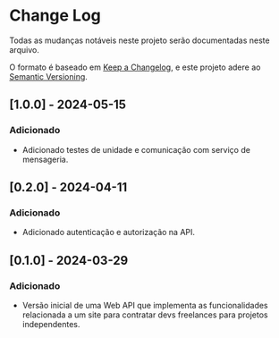 # Change Log

Todas as mudanças notáveis neste projeto serão documentadas neste arquivo.


O formato é baseado em [Keep a Changelog](https://keepachangelog.com/pt-BR/1.0.0/),
e este projeto adere ao [Semantic Versioning](https://semver.org/spec/v2.0.0.html).


## [1.0.0] - 2024-05-15

### Adicionado

- Adicionado testes de unidade e comunicação com serviço de mensageria.

## [0.2.0] - 2024-04-11

### Adicionado

- Adicionado autenticação e autorização na API.

## [0.1.0] - 2024-03-29

### Adicionado

- Versão inicial de uma Web API que implementa as funcionalidades relacionada a um site para contratar devs freelances para projetos independentes.

